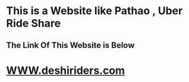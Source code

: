 # This is a Website like Pathao , Uber Ride Share
## The Link Of This Website is Below
# [WWW.deshiriders.com](https://laughing-williams-9cfd1a.netlify.app/)
